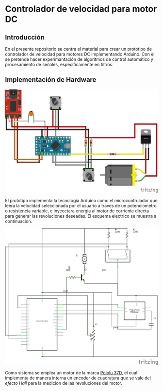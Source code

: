 # Controlador de velocidad para motor DC

## Introducción
En el presente repositorio se centra el material para crear un prototipo de controlador de velocidad para motores DC implementando Arduino. Con el se pretende hacer experimantación de algoritmos de control automático y procesamiento de señales, especificamente en filtros.

## Implementación de Hardware

![](https://github.com/NinoRataDeCMasMas/Controlador-de-velocidad-para-motor-DC/blob/master/schematics/schematic.png)

El prototipo implementa la tecnologia Arduino como el microcontrolador que leera la velocidad seleccionada por el usuario a traves de un potenciometro o resistencia variable, e inyecctara energia al motor de corriente directa para generar las revoluciones deseadas. El esquema electrico se muestra a continuacion.

![](https://github.com/NinoRataDeCMasMas/Controlador-de-velocidad-para-motor-DC/blob/master/schematics/diagram.png)

Como sistema se emplea un motor de la marca [Pololu 37D](https://www.pololu.com/category/116/37d-mm-metal-gearmotors), el cual implementa de manera interna un [encoder de cuadratura](https://www.puntoflotante.net/FUNCIONAMIENTO-ENCODER-CUADRATURA-EFECTO-HALL.htm) que se vale del _efecto Hall_ para la medicion de las revoluciones del motor.

